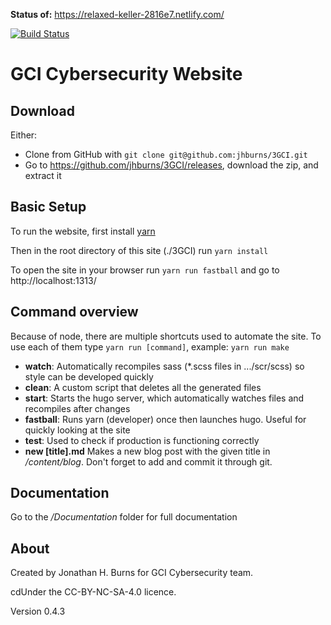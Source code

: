 **Status of:** https://relaxed-keller-2816e7.netlify.com/

 [![Build Status](https://travis-ci.org/jhburns/3GCI.svg?branch=master)](https://travis-ci.org/jhburns/3GCI)

# GCI Cybersecurity Website

## Download

Either:

- Clone from GitHub with `git clone git@github.com:jhburns/3GCI.git`
- Go to https://github.com/jhburns/3GCI/releases, download the zip, and extract it

## Basic Setup
To run the website, first install [yarn](https://yarnpkg.com/lang/en/)

Then in the root directory of this site (./3GCI) run `yarn install`

To open the site in your browser run `yarn run fastball` and go to http://localhost:1313/

## Command overview
Because of node, there are multiple shortcuts used to automate the site. To use each of them type `yarn run [command]`, example: `yarn run make`

- **watch**: Automatically recompiles sass (*.scss files in .../scr/scss) so style can be developed quickly
- **clean**: A custom script that deletes all the generated files
- **start**: Starts the hugo server, which automatically watches files and recompiles after changes
- **fastball**: Runs yarn (developer) once then launches hugo. Useful for quickly looking at the site
- **test**: Used to check if production is functioning correctly
- **new [title].md** Makes a new blog post with the given title in */content/blog*. Don't forget to add and commit it through git.
   
## Documentation
Go to the  */Documentation* folder for full documentation

## About

Created by Jonathan H. Burns for GCI Cybersecurity team. 

cdUnder the CC-BY-NC-SA-4.0 licence.

Version 0.4.3